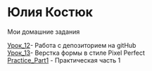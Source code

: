 # Юлия Костюк
Мои домашние задания


[Урок_12](https://yuliyakastsiuk.github.io/Lesson_12/github/src/ "Мое Д/З")- Работа с депозиторием на gitHub  
[Урок_13](https://yuliyakastsiuk.github.io/Lesson_13/Project_Lesson_13/src/ "Мое Д/З")- Верстка формы в стиле Pixel Perfect  
[Practice_Part1](https://yuliyakastsiuk.github.io/Practice_Part1/src/ "Мое Д/З") - Практическая часть 1

